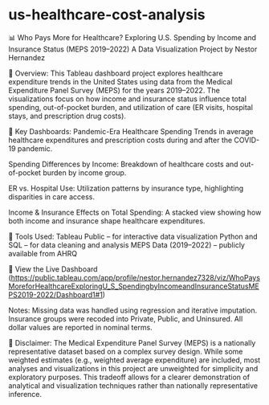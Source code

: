 # us-healthcare-cost-analysis
📊 Who Pays More for Healthcare?
Exploring U.S. Spending by Income and Insurance Status (MEPS 2019–2022)
A Data Visualization Project by Nestor Hernandez

🧠 Overview:
This Tableau dashboard project explores healthcare expenditure trends in the United States using data from the Medical Expenditure Panel Survey (MEPS) for the years 2019–2022. The visualizations focus on how income and insurance status influence total spending, out-of-pocket burden, and utilization of care (ER visits, hospital stays, and prescription drug costs).

📁 Key Dashboards:
Pandemic-Era Healthcare Spending
Trends in average healthcare expenditures and prescription costs during and after the COVID-19 pandemic.

Spending Differences by Income:
Breakdown of healthcare costs and out-of-pocket burden by income group.

ER vs. Hospital Use:
Utilization patterns by insurance type, highlighting disparities in care access.

Income & Insurance Effects on Total Spending:
A stacked view showing how both income and insurance shape healthcare expenditures.

🔧 Tools Used:
Tableau Public – for interactive data visualization
Python and SQL – for data cleaning and analysis
MEPS Data (2019–2022) – publicly available from AHRQ

📎 View the Live Dashboard
(https://public.tableau.com/app/profile/nestor.hernandez7328/viz/WhoPaysMoreforHealthcareExploringU_S_SpendingbyIncomeandInsuranceStatusMEPS2019-2022/Dashboard1#1)

Notes:
Missing data was handled using regression and iterative imputation.
Insurance groups were recoded into Private, Public, and Uninsured.
All dollar values are reported in nominal terms.

📌 Disclaimer:
The Medical Expenditure Panel Survey (MEPS) is a nationally representative dataset based on a complex survey design. While some weighted estimates (e.g., weighted average expenditure) are included, most analyses and visualizations in this project are unweighted for simplicity and exploratory purposes. This tradeoff allows for a clearer demonstration of analytical and visualization techniques rather than nationally representative inference.
